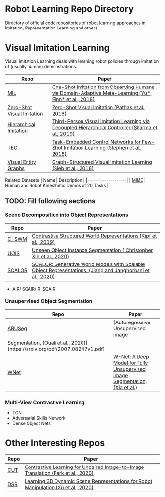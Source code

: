 # Robot Learning Repo Directory
Directory of official code repositories of robot learning approaches in Imitation, Representation Learning and others.

# Visual Imitation Learning 

Visual Imitation Learning deals with learning robot policies through imitation of (usually human) demonstrations.

| Repo | Paper |
|------|-------|
| [MIL](https://github.com/tianheyu927/mil) | [One-Shot Imitation from Observing Humans via Domain-Adaptive Meta-Learning (Yu*, Finn* et al., 2018)](https://arxiv.org/abs/1802.01557) |
| [Zero-Shot Visual Imitation](https://github.com/pathak22/zeroshot-imitation) | [Zero-Shot Visual Imitation (Pathak et al., 2018)](https://pathak22.github.io/zeroshot-imitation)|
| [Hierarchical Imitation](https://github.com/pathak22/hierarchical-imitation/) | [Third-Person Visual Imitation Learning via Decoupled Hierarchical Controller (Sharma et al., 2019)](https://pathak22.github.io/hierarchical-imitation/) |
| [TEC](https://github.com/stepjam/TecNets) | [Task-Embedded Control Networks for Few-Shot Imitation Learning (Stephen et al., 2018)](https://arxiv.org/abs/1810.03237) |
| [Visual Entity Graphs](https://github.com/msieb1/visual-entity-graphs/tree/master/code) | [Graph-Structured Visual Imitation Learning (Sieb et al., 2018)](https://msieb1.github.io/visual-entity-graphs/) |

Related Datasets 
| Name | Description |
|------|-------------|
| [MIME](https://www.dropbox.com/sh/hwgdkzbu488gwy4/AABPjRj_ZpNYn5WjbnkdoDKQa?dl=0&preview=README.txt) | Human and Robot Kinesthetic Demos of 20 Tasks |

## TODO: Fill following sections

### Scene Decomposition into Object Representations

| Repo | Paper |
|------|-------|
| [C-SWM](https://github.com/tkipf/c-swm) | [Contrastive Structured World Representations (Kipf et al., 2019)](https://www.google.com/url?sa=t&rct=j&q=&esrc=s&source=web&cd=&cad=rja&uact=8&ved=2ahUKEwjis4L7kfbxAhWf_7sIHeq-BwcQFjABegQICBAD&url=https%3A%2F%2Farxiv.org%2Fabs%2F1911.12247&usg=AOvVaw1-d4lAt-twW0kQPRrF7mlI) |
| [UOIS](https://github.com/chrisdxie/uois) | [Unseen Object Instance Segmentation ( Christopher Xie et al., 2020)](https://arxiv.org/abs/2007.08073) |
| [SCALOR](https://github.com/JindongJiang/SCALOR) | [SCALOR: Generative World Models with Scalable Object Representations,  (Jiang and Janghorbani et al., 2020)](https://arxiv.org/abs/1910.02384) |

- AIR/ SQAIR/ R-SQAIR

### Unsupervised Object Segmentation

| Repo | Paper |
|------|-------|
| [ARUSeg](https://github.com/Max-Manning/autoregunsupseg) | [Autoregressive Unsupervised Image
Segmentation, (Ouali et al., 2020)](https://arxiv.org/pdf/2007.08247v1.pdf)|
| [WNet](https://github.com/Andrew-booler/W-Net) | [W-Net: A Deep Model for Fully Unsupervised Image Segmentation, (Xia et al.)](https://arxiv.org/pdf/1711.08506v1.pdf) |

### Multi-View Contrastive Learning 

- TCN
- Adversarial Skills Network
- Dense Object Nets

# Other Interesting Repos

| Repo | Paper |
|------|-------|
| [CUT](https://github.com/taesungp/contrastive-unpaired-translation) | [Contrastive Learning for Unpaired Image-to-Image Translation (Park et al., 2020)](http://taesung.me/ContrastiveUnpairedTranslation/) |
| [DSR](https://github.com/columbia-ai-robotics/dsr) | [Learning 3D Dynamic Scene Representations for Robot Manipulation (Xu et al., 2020)](https://dsr-net.cs.columbia.edu/) |
